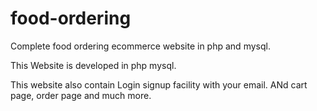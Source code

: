 # food-ordering
Complete food ordering ecommerce website in php and mysql.


This Website is developed in php mysql.

This website also contain Login signup facility with your email.
ANd cart page, order page and much more.


